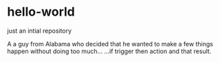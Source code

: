 # hello-world

just an intial repository

A a guy from Alabama who decided that he wanted to make a few things happen without doing too much...
...if trigger then action and  that result.
